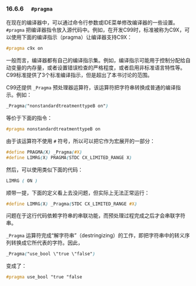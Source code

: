 ### 16.6.6　 `#pragma` 

在现在的编译器中，可以通过命令行参数或IDE菜单修改编译器的一些设置。 `#pragma` 把编译器指令放入源代码中。例如，在开发C99时，标准被称为C9X，可以使用下面的编译指示（pragma）让编译器支持C9X：

```css
#pragma c9x on
```

一般而言，编译器都有自己的编译指示集。例如，编译指示可能用于控制分配给自动变量的内存量，或者设置错误检查的严格程度，或者启用非标准语言特性等。C99标准提供了3个标准编译指示，但是超出了本书讨论的范围。

C99还提供 `_Pragma` 预处理器运算符，该运算符把字符串转换成普通的编译指示。例如：

```css
_Pragma("nonstandardtreatmenttypeB on")
```

等价于下面的指令：

```css
#pragma nonstandardtreatmenttypeB on
```

由于该运算符不使用 `#` 符号，所以可以把它作为宏展开的一部分：

```css
#define PRAGMA(X) _Pragma(#X)
#define LIMRG(X) PRAGMA(STDC CX_LIMITED_RANGE X)
```

然后，可以使用类似下面的代码：

```css
LIMRG ( ON )
```

顺带一提，下面的定义看上去没问题，但实际上无法正常运行：

```css
#define LIMRG(X) _Pragma(STDC CX_LIMITED_RANGE #X)
```

问题在于这行代码依赖字符串的串联功能，而预处理过程完成之后才会串联字符串。

`_Pragma` 运算符完成“解字符串”（destringizing）的工作，即把字符串中的转义序列转换成它所代表的字符。因此，

```css
_Pragma("use_bool \"true \"false")
```

变成了：

```css
#pragma use_bool "true "false
```


